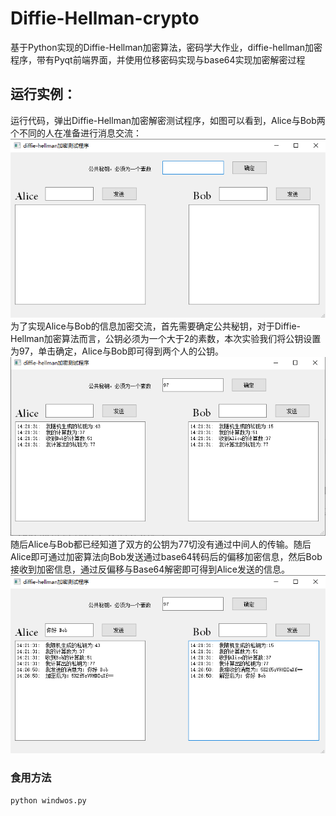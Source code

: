 # Diffie-Hellman-crypto
 基于Python实现的Diffie-Hellman加密算法，密码学大作业，diffie-hellman加密程序，带有Pyqt前端界面，并使用位移密码实现与base64实现加密解密过程

## 运行实例：
运行代码，弹出Diffie-Hellman加密解密测试程序，如图可以看到，Alice与Bob两个不同的人在准备进行消息交流：<br />
![image](image/1.png)
为了实现Alice与Bob的信息加密交流，首先需要确定公共秘钥，对于Diffie-Hellman加密算法而言，公钥必须为一个大于2的素数，本次实验我们将公钥设置为97，单击确定，Alice与Bob即可得到两个人的公钥。<br />
![image](image/2.png)
随后Alice与Bob都已经知道了双方的公钥为77切没有通过中间人的传输。随后Alice即可通过加密算法向Bob发送通过base64转码后的偏移加密信息，然后Bob接收到加密信息，通过反偏移与Base64解密即可得到Alice发送的信息。<br />
![image](image/3.png)

### 食用方法
	python windwos.py
